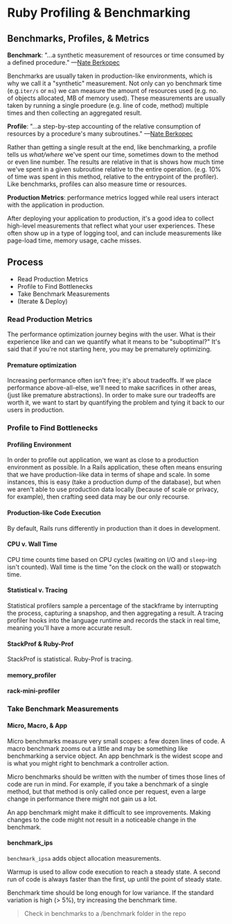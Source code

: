 # Ruby Profiling & Benchmarking

## Benchmarks, Profiles, & Metrics

**Benchmark**: "...a synthetic measurement of resources or time consumed by a defined procedure." —[Nate Berkopec](https://www.youtube.com/watch?v=XL51vf-XBTs)

Benchmarks are usually taken in production-like environments, which is why we call it a "synthetic" measurement. Not only can yo benchmark time \(e.g.`iter/s` or `ms`\) we can measure the amount of resources used \(e.g. no. of objects allocated, MB of memory used\). These measurements are usually taken by running a single proedure \(e.g. line of code, method\) multiple times and then collecting an aggregated result.

**Profile**: "...a step-by-step accounting of the relative consumption of resources by a procedure's many subroutines." —[Nate Berkopec](https://www.youtube.com/watch?v=XL51vf-XBTs)

Rather than getting a single result at the end, like benchmarking, a profile tells us _what/where_ we've spent our time, sometimes down to the method or even line number. The results are relative in that is shows how much time we've spent in a given subroutine relative to the entire operation. \(e.g. 10% of time was spent in this method, relative to the entrypoint of the profiler\). Like benchmarks, profiles can also measure time or resources.

**Production Metrics**: performance metrics logged while real users interact with the application in production.

After deploying your application to production, it's a good idea to collect high-level measurements that reflect what your user experiences. These often show up in a type of logging tool, and can include measurements like page-load time, memory usage, cache misses.

## Process

* Read Production Metrics
* Profile to Find Bottlenecks
* Take Benchmark Measurements
* \(Iterate & Deploy\)

### Read Production Metrics

The performance optimization journey begins with the user. What is their experience like and can we quantify what it means to be "suboptimal?" It's said that if you're not starting here, you may be prematurely optimizing.

#### Premature optimization

Increasing performance often isn't free; it's about tradeoffs. If we place performance above-all-else, we'll need to make sacrifices in other areas, \(just like premature abstractions\). In order to make sure our tradeoffs are worth it, we want to start by quantifying the problem and tying it back to our users in production.

### Profile to Find Bottlenecks

#### Profiling Environment

In order to profile out application, we want as close to a production environment as possible. In a Rails application, these often means ensuring that we have production-like data in terms of shape and scale. In some instances, this is easy \(take a production dump of the database\), but when we aren't able to use production data locally \(because of scale or privacy, for example\), then crafting seed data may be our only recourse.

#### Production-like Code Execution

By default, Rails runs differently in production than it does in development. 

#### CPU v. Wall Time

CPU time counts time based on CPU cycles \(waiting on I/O and `sleep`-ing isn't counted\). Wall time is the time "on the clock on the wall\) or stopwatch time.

#### Statistical v. Tracing

Statistical profilers sample a percentage of the stackframe by interrupting the process, capturing a snapshop, and then aggregating a result. A tracing profiler hooks into the language runtime and records the stack in real time, meaning you'll have a more accurate result.

#### StackProf & Ruby-Prof

StackProf is statistical. Ruby-Prof is tracing. 

#### memory\_profiler

#### rack-mini-profiler

### Take Benchmark Measurements

#### Micro, Macro, & App

Micro benchmarks measure very small scopes: a few dozen lines of code. A macro benchmark zooms out a little and may be something like benchmarking a service object. An app benchmark is the widest scope and is what you might right to benchmark a controller action.

Micro benchmarks should be written with the number of times those lines of code are run in mind. For example, if you take a benchmark of a single method, but that method is only called once per request, even a large change in performance there might not gain us a lot.

An app benchmark might make it difficult to see improvements. Making changes to the code might not result in a noticeable change in the benchmark.

#### benchmark\_ips

`benchmark_ipsa` adds object allocation measurements.

Warmup is used to allow code execution to reach a steady state. A second run of code is always faster than the first, up until the point of steady state.

Benchmark time should be long enough for low variance. If the standard variation is high \(&gt; 5%\), try increasing the benchmark time.

> Check in benchmarks to a /benchmark folder in the repo



